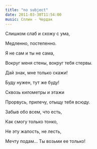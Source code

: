 ```yaml
---
title: "no subject"
date: 2011-03-30T11:54:00
music: Сплин - Чердак
---
```


Слишком слаб и схожу с ума,

Медленно, постепенно.

Я не сам и ты не сама,

Вокруг меня стены, вокруг тебя стервы.



Дай знак, мне только скажи!

Буду нужен, тут же буду!

Сквозь километры и этажи

Прорвусь, прилечу, отыщу тебя всюду.



Забыв обо всем, что есть,

Как смогу только тонко,

Не эту жалость, не лесть,

Мечту подам... Ты возьми ее только!
